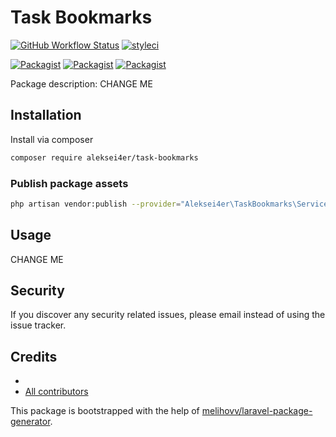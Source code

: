 # Task Bookmarks

[![GitHub Workflow Status](https://github.com/aleksei4er/task-bookmarks/workflows/Run%20tests/badge.svg)](https://github.com/aleksei4er/task-bookmarks/actions)
[![styleci](https://styleci.io/repos/CHANGEME/shield)](https://styleci.io/repos/CHANGEME)

[![Packagist](https://img.shields.io/packagist/v/aleksei4er/task-bookmarks.svg)](https://packagist.org/packages/aleksei4er/task-bookmarks)
[![Packagist](https://poser.pugx.org/aleksei4er/task-bookmarks/d/total.svg)](https://packagist.org/packages/aleksei4er/task-bookmarks)
[![Packagist](https://img.shields.io/packagist/l/aleksei4er/task-bookmarks.svg)](https://packagist.org/packages/aleksei4er/task-bookmarks)

Package description: CHANGE ME

## Installation

Install via composer
```bash
composer require aleksei4er/task-bookmarks
```

### Publish package assets

```bash
php artisan vendor:publish --provider="Aleksei4er\TaskBookmarks\ServiceProvider"
```

## Usage

CHANGE ME

## Security

If you discover any security related issues, please email 
instead of using the issue tracker.

## Credits

- [](https://github.com/aleksei4er/task-bookmarks)
- [All contributors](https://github.com/aleksei4er/task-bookmarks/graphs/contributors)

This package is bootstrapped with the help of
[melihovv/laravel-package-generator](https://github.com/melihovv/laravel-package-generator).
